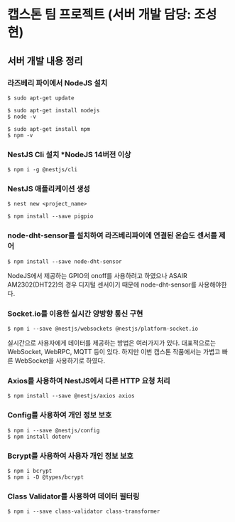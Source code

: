 # 캡스톤 팀 프로젝트 (서버 개발 담당: 조성현)

## 서버 개발 내용 정리

### 라즈베리 파이에서 NodeJS 설치

```
$ sudo apt-get update
```

```
$ sudo apt-get install nodejs
$ node -v
```

```
$ sudo apt-get install npm
$ npm -v
```

### NestJS Cli 설치 *NodeJS 14버전 이상
```
$ npm i -g @nestjs/cli
```

### NestJS 애플리케이션 생성
```
$ nest new <project_name>
```

```
$ npm install --save pigpio
```

### node-dht-sensor를 설치하여 라즈베리파이에 연결된 온습도 센서를 제어

```
$ npm install --save node-dht-sensor
```

NodeJS에서 제공하는 GPIO의 onoff를 사용하려고 하였으나 ASAIR AM2302(DHT22)의 경우 디지털 센서이기 때문에 node-dht-sensor를 사용해야한다.

### Socket.io를 이용한 실시간 양방향 통신 구현

```
$ npm i --save @nestjs/websockets @nestjs/platform-socket.io
```

실시간으로 사용자에게 데이터를 제공하는 방법은 여러가지가 있다. 대표적으로는 WebSocket, WebRPC, MQTT 등이 있다. 하지만 이번 캡스톤 작품에서는 가볍고 빠른 WebSocket을 사용하기로 하였다.

### Axios를 사용하여 NestJS에서 다른 HTTP 요청 처리
```
$ npm install --save @nestjs/axios axios
```

### Config를 사용하여 개인 정보 보호
```
$ npm i --save @nestjs/config
$ npm install dotenv
```

### Bcrypt를 사용하여 사용자 개인 정보 보호
```
$ npm i bcrypt
$ npm i -D @types/bcrypt
```

### Class Validator를 사용하여 데이터 필터링
```
$ npm i --save class-validator class-transformer
```
